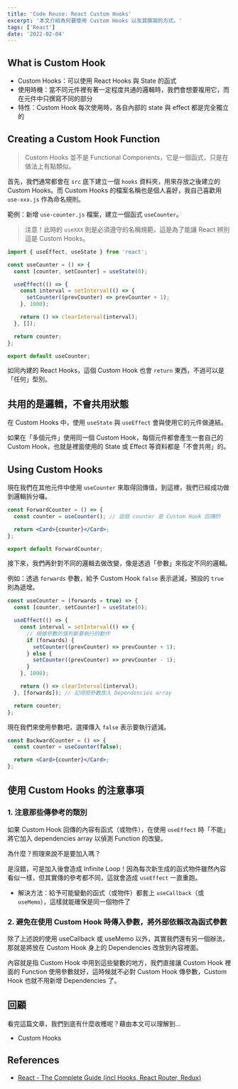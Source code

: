 ```yaml
---
title: 'Code Reuse: React Custom Hooks'
excerpt: '本文介紹為何要使用 Custom Hooks 以及其撰寫的方式。'
tags: ['React']
date: '2022-02-04'
---
```


## What is Custom Hook

- Custom Hooks：可以使用 React Hooks 與 State 的函式
- 使用時機：當不同元件裡有著一定程度共通的邏輯時，我們會想要複用它，而在元件中只撰寫不同的部分
- 特性：Custom Hook 每次使用時，各自內部的 state 與 effect 都是完全獨立的

## Creating a Custom Hook Function

> Custom Hooks 並不是 Functional Components，它是一個函式，只是在做法上有點類似。

首先，我們通常都會在 `src` 底下建立一個 `hooks` 資料夾，用來存放之後建立的 Custom Hooks。而 Custom Hooks 的檔案名稱也是個人喜好，我自己喜歡用 `use-xxx.js` 作為命名規則。

範例：新增 `use-counter.js` 檔案，建立一個函式 `useCounter`。

> 注意！此時的 `useXXX` 則是必須遵守的名稱規範，這是為了能讓 React 辨別這是 Custom Hooks。

```jsx
import { useEffect, useState } from 'react';

const useCounter = () => {
  const [counter, setCounter] = useState(0);

  useEffect(() => {
    const interval = setInterval(() => {
      setCounter((prevCounter) => prevCounter + 1);
    }, 1000);

    return () => clearInterval(interval);
  }, []);

  return counter;
};

export default useCounter;
```

如同內建的 React Hooks，這個 Custom Hook 也會 `return` 東西，不過可以是「任何」型別。

## 共用的是邏輯，不會共用狀態

在 Custom Hooks 中，使用 `useState` 與 `useEffect` 會與使用它的元件做連結。

如果在「多個元件」使用同一個 Custom Hook，每個元件都會產生一套自己的 Custom Hook，也就是裡面使用的 State 或 Effect 等資料都是「不會共用」的。

## Using Custom Hooks

現在我們在其他元件中使用 `useCounter` 來取得回傳值，到這裡，我們已經成功做到邏輯拆分囉。

```jsx
const ForwardCounter = () => {
  const counter = useCounter(); // 這個 counter 是 Custom Hook 回傳的

  return <Card>{counter}</Card>;
};

export default ForwardCounter;
```

接下來，我們再針對不同的邏輯去做改變，像是透過「參數」來指定不同的邏輯。

例如：透過 `forwards` 參數，給予 Custom Hook `false` 表示遞減，預設的 `true` 則為遞增。

```jsx
const useCounter = (forwards = true) => {
  const [counter, setCounter] = useState(0);

  useEffect(() => {
    const interval = setInterval(() => {
      // 根據參數的值判斷要執行的動作
      if (forwards) {
        setCounter((prevCounter) => prevCounter + 1);
      } else {
        setCounter((prevCounter) => prevCounter - 1);
      }
    }, 1000);

    return () => clearInterval(interval);
  }, [forwards]); // 記得把參數放入 Dependencies array

  return counter;
};
```

現在我們來使用參數吧，選擇傳入 `false` 表示要執行遞減。

```jsx
const BackwardCounter = () => {
  const counter = useCounter(false);

  return <Card>{counter}</Card>;
};
```

## 使用 Custom Hooks 的注意事項

### 1. 注意那些傳參考的類別

如果 Custom Hook 回傳的內容有函式（或物件），在使用 `useEffect` 時「不能」將它加入 dependencies array 以偵測 Function 的改變。

為什麼？照理來說不是要加入嗎？

是沒錯，可是加入後會造成 Infinite Loop！因為每次新生成的函式物件雖然內容看似一樣，但其實傳的參考都不同，這就會造成 `useEffect` 一直重跑。

- 解決方法：給予可能變動的函式（或物件）都套上 `useCallback`（或 `useMemo`），這樣就能確保是同一個物件了

### 2. 避免在使用 Custom Hook 時傳入參數，將外部依賴改為函式參數

除了上述說的使用 useCallback 或 useMemo 以外，其實我們還有另一個辦法，那就是將放在 Custom Hook 身上的 Dependencies 改放到內容裡面。

內容就是指 Custom Hook 中用到這些變數的地方，我們直接讓 Custom Hook 裡面的 Function 使用參數就好，這時候就不必對 Custom Hook 傳參數，Custom Hook 也就不用新增 Dependencies 了。

## 回顧

看完這篇文章，我們到底有什麼收穫呢？藉由本文可以理解到…

- Custom Hooks

## References

- [React - The Complete Guide (incl Hooks, React Router, Redux)](https://www.udemy.com/course/react-the-complete-guide-incl-redux/)
